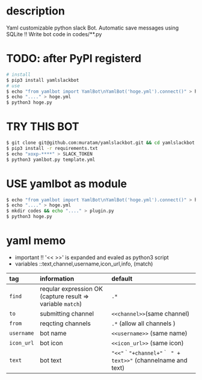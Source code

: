 # description
Yaml customizable python slack Bot.
Automatic save messages using SQLite !!
Write bot code in codes/**.py

# TODO: after PyPI registerd
```sh
# install
$ pip3 install yamlslackbot
# use
$ echo "from yamlbot import YamlBot\nYamlBot('hoge.yml').connect()" > hoge.py
$ echo "...." > hoge.yml
$ python3 hoge.py

```

# TRY THIS BOT

```sh
$ git clone git@github.com:muratam/yamlslackbot.git && cd yamlslackbot
$ pip3 install -r requirements.txt
$ echo "xoxp-****" > SLACK_TOKEN
$ python3 yamlbot.py template.yml
```

# USE yamlbot as module
```sh
$ echo "from yamlbot import YamlBot\nYamlBot('hoge.yml').connect()" > hoge.py
$ echo "...." > hoge.yml
$ mkdir codes && echo "...." > plugin.py
$ python3 hoge.py
```




# yaml memo

- important !! '<< >>' is expanded and evaled as python3 script
- variables ::text,channel,username,icon_url,info, (match)

| tag | information | default |
|:--|:--|:--|
|`find`| reqular expression OK (capture result => variable `match`) | `.*`|
|`to`  | submitting channel | `<<channel>>`(same channel)|
|`from` | reqcting channels | `.*` (allow all channels )|
|`username` | bot name | `<<username>>` (same name)|
|`icon_url` | bot icon | `<<icon_url>>` (same icon)|
|`text` | bot text | `"<<"｀"+channel+"｀ " + text>>"` (channelname and text)|
